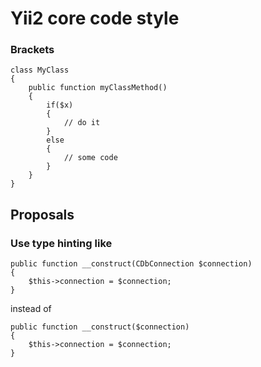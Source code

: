 Yii2 core code style
====================

### Brackets

~~~
class MyClass
{
	public function myClassMethod()
	{
		if($x)
		{
			// do it
		}
		else
		{
			// some code
		}
	}
}
~~~


Proposals
---------

### Use type hinting like

~~~
public function __construct(CDbConnection $connection)
{
	$this->connection = $connection;
}
~~~

instead of

~~~
public function __construct($connection)
{
	$this->connection = $connection;
}
~~~